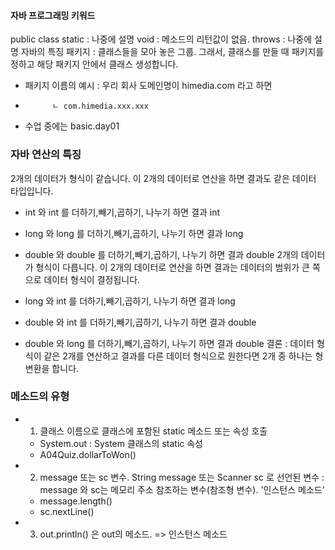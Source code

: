 #### 자바 프로그래밍 키워드

public
class
static : 나중에 설명
void : 메소드의 리턴값이 없음.
throws : 나중에 설명
자바의 특징
패키지 : 클래스들을 모아 놓은 그룹. 그래서, 클래스를 만들 때 패키지를 정하고 해당 패키지 안에서 클래스 생성합니다.

+ 패키지 이름의 예시 : 우리 회사 도메인명이 himedia.com 라고 하면
+           ㄴ com.himedia.xxx.xxx
+ 수업 중에는 basic.day01

 ### 자바 연산의 특징
2개의 데이터가 형식이 같습니다. 이 2개의 데이터로 연산을 하면 결과도 같은 데이터 타입입니다.

+ int 와 int 를 더하기,빼기,곱하기, 나누기 하면 결과 int
+ long 와 long 를 더하기,빼기,곱하기, 나누기 하면 결과 long
+ double 와 double 를 더하기,빼기,곱하기, 나누기 하면 결과 double
2개의 데이터가 형식이 다릅니다. 이 2개의 데이터로 연산을 하면 결과는 데이터의 
범위가 큰 쪽으로 데이터 형식이 결정됩니다.

+ long 와 int 를 더하기,빼기,곱하기, 나누기 하면 결과 long
+ double 와 int 를 더하기,빼기,곱하기, 나누기 하면 결과 double
+ double 와 long 를 더하기,빼기,곱하기, 나누기 하면 결과 double
결론 : 데이터 형식이 같은 2개를 연산하고 결과를 다른 데이터 형식으로
 원한다면 2개 중 하나는 형변환을 합니다.

 ### 메소드의 유형

 - 1. 클래스 이름으로 클래스에 포함된 static 메소드 또는 속성 호출
    - System.out    : System 클래스의 static 속성
    - A04Quiz.dollarToWon()

 - 2. message 또는 sc 변수. String message 또는 Scanner sc 로 선언된 변수
    : message 와 sc는 메모리 주소 참조하는 변수(참조형 변수). '인스턴스 메소드'
    - message.length()
    - sc.nextLine()

 - 3. out.println() 은 out의 메소드. => 인스턴스 메소드